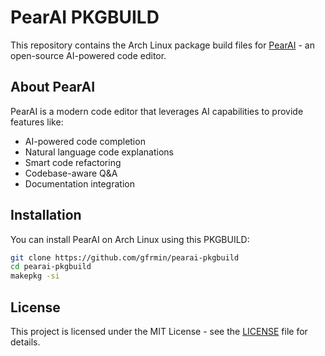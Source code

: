# PearAI PKGBUILD

This repository contains the Arch Linux package build files for [PearAI](https://trypear.ai) - an open-source AI-powered code editor.

## About PearAI

PearAI is a modern code editor that leverages AI capabilities to provide features like:

- AI-powered code completion
- Natural language code explanations 
- Smart code refactoring
- Codebase-aware Q&A
- Documentation integration

## Installation

You can install PearAI on Arch Linux using this PKGBUILD:

```bash
git clone https://github.com/gfrmin/pearai-pkgbuild
cd pearai-pkgbuild
makepkg -si
```

## License

This project is licensed under the MIT License - see the [LICENSE](LICENSE) file for details.